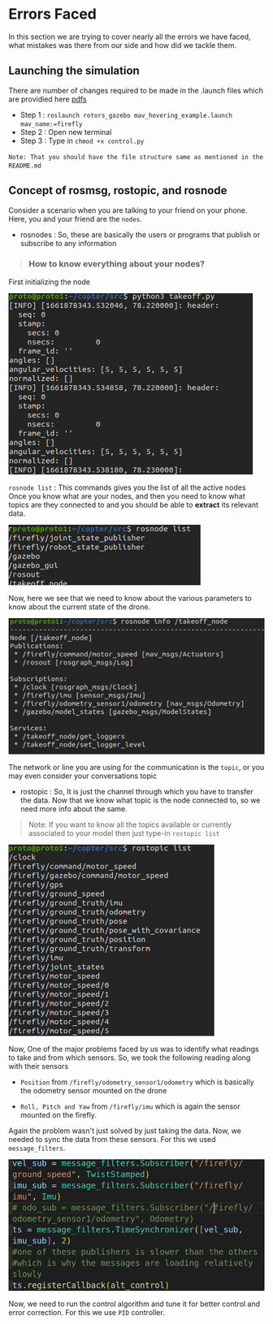 # Errors Faced
In this section we are trying to cover nearly all the errors we have faced, what mistakes was there from our side and how did we tackle them.
 
## Launching the simulation
There are number of changes required to be made in the .launch files which are providied here [pdfs]((ResourcesandResearchpapers)/Rotors_Sim.pdf)

* Step 1 : `roslaunch rotors_gazebo mav_hovering_example.launch mav_name:=firefly`
* Step 2 : Open new terminal 
* Step 3 : Type in `chmod +x control.py`

 `Note: That you should have the file structure same as mentioned in the README.md`

## Concept of rosmsg, rostopic, and rosnode

Consider a scenario when you are talking to your friend on your phone.
Here, you and your friend are the `nodes`. 
* rosnodes : So, these are basically the users or programs that publish or subscribe to any information
> ### How to know everything about your nodes?

First initializing the node

  ![Image](Images/Takeoff.png "Notes")


`rosnode list` : This commands gives you the list of all the active nodes
Once you know what are your nodes, and then you need to know what topics are they connected to and you should be able to **extract** its relevant data.

  ![Image](Images/rosnode_list_2.png)


Now, here we see that we need to know about the various parameters to know about the current state of the drone.

  ![Info](Images/rosnode_info.png)

The network or line you are using for the communication is the `topic`, or you may even consider your conversations topic
* rostopic : So, It is just the channel through which you have to transfer the data.
Now that we know what topic is the node connected to, so we need more info about the same.

>Note: If you want to know all the topics available or currently associated to your model then just type-in `rostopic list`

![Example](Images/Rostopic_list.png)

Now, One of the major problems faced by us was to identify what readings to take and from which sensors.
So, we took the following reading along with their sensors

* `Position` from `/firefly/odometry_sensor1/odometry` which is basically the odometry sensor mounted on the drone

* `Roll, Pitch and Yaw` from `/firefly/imu` which is again the sensor mounted on the firefly.

Again the problem wasn't just solved by just taking the data. Now, we needed to sync the data from these sensors. For this we used `message_filters`.

![reference](Images/Code.png)

Now, we need to run the control algorithm and tune it for better control and error correction. For this we use `PID` controller.